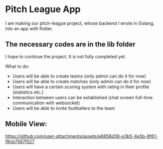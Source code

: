 # Pitch League App

I am making our pitch-league project, whose backend I wrote in Golang, into an app with flutter.

## The necessary codes are in the lib folder

I hope to continue the project. It is not fully completed yet. 

What to do:
- Users will be able to create teams (only admin can do it for now)
- Users will be able to create matches (only admin can do it for now)
- Users will have a certain scoring system with rating in their profile (statistics etc.)
- Interaction between users can be established (chat screen full-time communication with websocket)
- Users will be able to invite footballers to the team

## Mobile View: 

https://github.com/user-attachments/assets/e6858d39-e3b5-4e5b-8f61-f9cb7567f527

